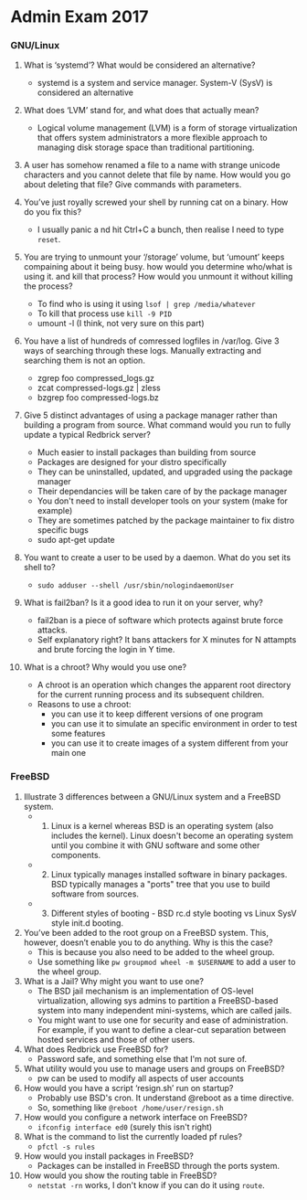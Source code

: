 # Admin Exam 2017

### GNU/Linux

1. What is ‘systemd’? What would be considered an alternative?
    -  systemd is a system and service manager. System-V (SysV) is considered an alternative

2. What does ‘LVM’ stand for, and what does that actually mean?
    - Logical volume management (LVM) is a form of storage virtualization that offers system administrators a more flexible approach to managing disk storage space than traditional partitioning. 

3. A user has somehow renamed a file to a name with strange unicode characters and you cannot delete that file by name. How would you go about deleting that file? Give commands with parameters.

4. You’ve just royally screwed your shell by running cat on a binary. How do you fix this?
    - I usually panic a nd hit Ctrl+C a bunch, then realise I need to type `reset`.

5. You are trying to unmount your ‘/storage’ volume, but ‘umount’ keeps compaining about it being busy. how would you determine who/what is using it. and kill that process? How would you unmount it without killing the process?
    - To find who is using it using `lsof | grep /media/whatever`
    - To kill that process use `kill -9 PID`
    -  umount -l (I think, not very sure on this part)

6. You have a list of hundreds of comressed logfiles in /var/log. Give 3 ways of searching through these logs. Manually extracting and searching them is not an option.
    - zgrep foo compressed_logs.gz
    - zcat compressed-logs.gz | zless
    - bzgrep foo compressed-logs.bz

7. Give 5 distinct advantages of using a package manager rather than building a program from source. What command would you run to fully update a typical Redbrick server?
    - Much easier to install packages than building from source
    - Packages are designed for your distro specifically
    - They can be uninstalled, updated, and upgraded using the package manager
    - Their dependancies will be taken care of by the package manager
    - You don't need to install developer tools on your system (make for example)
    - They are sometimes patched by the package maintainer to fix distro specific bugs
    - sudo apt-get update

8. You want to create a user to be used by a daemon. What do you set its shell to?
    - `sudo adduser --shell /usr/sbin/nologindaemonUser`

9. What is fail2ban? Is it a good idea to run it on your server, why?
    - fail2ban is a piece of software which protects against brute force attacks.
    - Self explanatory right? It bans attackers for X minutes for N attampts and brute forcing the login in Y time.

10. What is a chroot? Why would you use one?
    - A chroot is an operation which changes the apparent root directory for the current running process and its subsequent children.
    - Reasons to use a chroot:
        - you can use it to keep different versions of one program
        - you can use it to simulate an specific environment in order to test some features
        - you can use it to create images of a system different from your main one

### FreeBSD

1. Illustrate 3 differences between a GNU/Linux system and a FreeBSD system.
    - 1. Linux is a kernel whereas BSD is an operating system (also includes the kernel). Linux doesn't become an operating system until you combine it with GNU software and some other components.
    - 2. Linux typically manages installed software in binary packages. BSD typically manages a "ports" tree that you use to build software from sources.
    - 3. Different styles of booting - BSD rc.d style booting vs Linux SysV style init.d booting.
2. You’ve been added to the root group on a FreeBSD system. This, however, doesn’t enable you to do anything. Why is this the case?
    - This is because you also need to be added to the wheel group.
    - Use something like `pw groupmod wheel -m $USERNAME` to add a user to the wheel group.
3. What is a Jail? Why might you want to use one?
    - The  BSD jail mechanism is an implementation of OS-level virtualization, allowing sys admins to partition a FreeBSD-based  system into many independent mini-systems, which are called jails. 
    - You might want to use one for security and ease of administration. For example, if you want to define a clear-cut separation between hosted services and those of other users.
4. What does Redbrick use FreeBSD for? 
    - Password safe, and something else that I'm not sure of.
5. What utility would you use to manage users and groups on FreeBSD? 
    - pw can be used to modify all aspects of user accounts
6. How would you have a script ‘resign.sh’ run on startup?
    - Probably use BSD's cron. It understand @reboot as a time directive.
    - So, something like `@reboot /home/user/resign.sh`
7. How would you configure a network interface on FreeBSD?
    - `ifconfig interface ed0` (surely this isn't right)
8. What is the command to list the currently loaded pf rules?
    - `pfctl -s rules`
9. How would you install packages in FreeBSD?
    - Packages can be installed in FreeBSD through the ports system.
10. How would you show the routing table in FreeBSD?
    - `netstat -rn` works, I don't know if you can do it using `route`.
   

